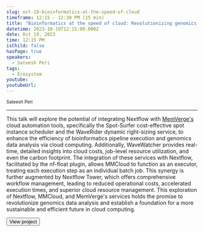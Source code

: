 ```yaml
---
slug: oct-19-bioinformatics-at-the-speed-of-cloud
timeframe: 12:15 - 12:30 PM (15 min)
title: "Bioinformatics at the speed of cloud: Revolutionizing genomics with Nextflow and MMCloud"
datetime: 2023-10-19T12:15:00.000Z
date: Oct 19, 2023
time: 12:15 PM
isChild: false
hasPage: true
speakers:
  - Sateesh Peri
tags:
  - Ecosystem
youtube: 
youtubeUrl: 
---
```

<div className="mb-4">
  <small className="typo-small">
    Sateesh Peri
  </small>
</div>

<hr className="border-t border-gray-50 mb-4 opacity-20" />

This talk will explore the potential of integrating Nextflow with [MemVerge's](https://memverge.com/) cloud automation tools, specifically the Spot-Surfer cost-effective spot instance scheduler and the WaveRider dynamic right-sizing service, to enhance the efficiency of bioinformatics pipeline execution and genomics data analysis via cloud computing. Additionally, WaveWatcher provides real-time, detailed insights into cloud costs, job-level resource utilization, and even the carbon footprint. The integration of these services with Nextflow, facilitated by the nf-float plugin, allows MMCloud to function as an executor, treating each execution step as an individual batch job. This synergy is further augmented by Nextflow Tower, which offers comprehensive workflow management, leading to reduced operational costs, accelerated execution times, and superior cloud resource management. This exploration of Nextflow, MMCloud, and MemVerge's services holds the promise to revolutionize genomics data analysis and establish a foundation for a more sustainable and efficient future in cloud computing.

<div>
  <Button to="https://memverge.com/" variant="secondary" size="md" arrow>
    View project
  </Button>
</div>
